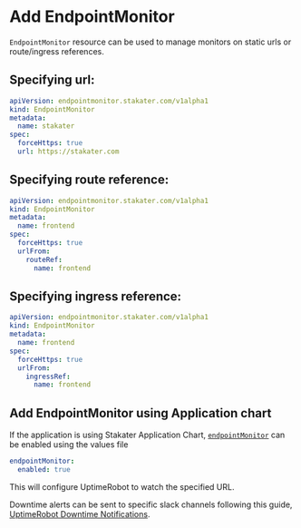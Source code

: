 # Add EndpointMonitor

`EndpointMonitor` resource can be used to manage monitors on static urls or route/ingress references.

## Specifying url:

```yaml
apiVersion: endpointmonitor.stakater.com/v1alpha1
kind: EndpointMonitor
metadata:
  name: stakater
spec:
  forceHttps: true
  url: https://stakater.com
```

## Specifying route reference:

```yaml
apiVersion: endpointmonitor.stakater.com/v1alpha1
kind: EndpointMonitor
metadata:
  name: frontend
spec:
  forceHttps: true
  urlFrom:
    routeRef:
      name: frontend
```

## Specifying ingress reference:

```yaml
apiVersion: endpointmonitor.stakater.com/v1alpha1
kind: EndpointMonitor
metadata:
  name: frontend
spec:
  forceHttps: true
  urlFrom:
    ingressRef:
      name: frontend
```

## Add EndpointMonitor using Application chart

If the application is using Stakater Application Chart, [`endpointMonitor`](https://github.com/stakater/application/blob/master/application/templates/endpointmonitor.yaml) can be enabled using the values file

```yaml
endpointMonitor:
  enabled: true
```

This will configure UptimeRobot to watch the specified URL. 

Downtime alerts can be sent to specific slack channels following this guide, [UptimeRobot Downtime Notifications](../monitoring-stack/downtime-notifications-uptimerobot.md).
